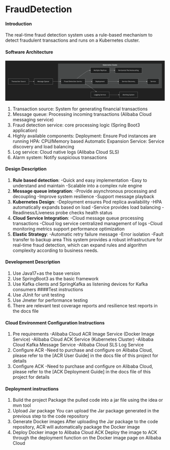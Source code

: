 # FraudDetection
#### Introduction
The real-time fraud detection system uses a rule-based mechanism to detect fraudulent transactions and runs on a Kubernetes cluster.
#### Software Architecture
![img-en.png](img-en.png)
1. Transaction source: System for generating financial transactions
2. Message queue: Processing incoming transactions (Alibaba Cloud messaging service)
3. Fraud detection service: core processing logic (Spring Boot3 application)
4. Highly available components:
   Deployment: Ensure Pod instances are running
   HPA: CPU/Memory based Automatic Expansion
   Service: Service discovery and load balancing
5. Log service: Cloud native logs (Alibaba Cloud SLS)
6. Alarm system: Notify suspicious transactions
#### Design Description
1. **Rule based detection**:
   -Quick and easy implementation
   -Easy to understand and maintain
   -Scalable into a complex rule engine
2. **Message queue integration**:
       -Provide asynchronous processing and decoupling
       -Improve system resilience
       -Support message playback
3. **Kubernetes Design**:
   -Deployment ensures Pod replica availability
   -HPA automatically expands based on load
   -Service provides load balancing
   -Readiness/Liveness probe checks health status
4. **Cloud Service Integration**:
       -Cloud message queue processing transactions
       -Cloud log service centralized management of logs
       -Cloud monitoring metrics support performance optimization
5. **Elastic Strategy**:
       -Automatic retry failure message
       -Error isolation
       -Fault transfer to backup area
       This system provides a robust infrastructure for real-time fraud detection, which can expand rules and algorithm complexity according to business needs.
#### Development Description
1. Use Java17+as the base version
2. Use SpringBoot3 as the basic framework
3. Use Kafka clients and SpringKafka as listening devices for Kafka consumers
   ####Test instructions
1. Use JUnit for unit testing
2. Use Jmeter for performance testing
3. There are relevant test coverage reports and resilience test reports in the docs file
#### Cloud Environment Configuration Instructions
1. Pre requirements
   -Alibaba Cloud ACR Image Service (Docker Image Service)
   -Alibaba Cloud ACK Service (Kubernetes Cluster)
   -Alibaba Cloud Kafka Message Service
   -Alibaba Cloud SLS Log Service
2. Configure ACR
   -Need to purchase and configure on Alibaba Cloud, please refer to the [ACR User Guide] in the docs file of this project for details
3. Configure ACK
   -Need to purchase and configure on Alibaba Cloud, please refer to the [ACK Deployment Guide] in the docs file of this project for details
#### Deployment instructions
1. Build the project
   Package the pulled code into a jar file using the idea or mvn tool
2. Upload Jar package
   You can upload the Jar package generated in the previous step to the code repository
3. Generate Docker images
   After uploading the Jar package to the code repository, ACR will automatically package the Docker image
4. Deploy Docker image to Alibaba Cloud ACK
   Deploy the image to ACK through the deployment function on the Docker image page on Alibaba Cloud